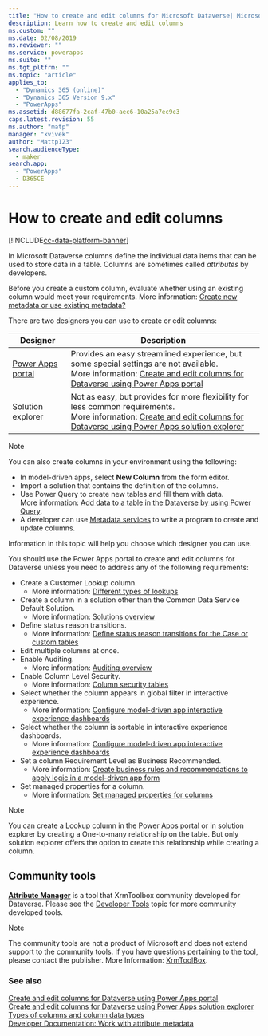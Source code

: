 ```yaml
---
title: "How to create and edit columns for Microsoft Dataverse| MicrosoftDocs"
description: Learn how to create and edit columns
ms.custom: ""
ms.date: 02/08/2019
ms.reviewer: ""
ms.service: powerapps
ms.suite: ""
ms.tgt_pltfrm: ""
ms.topic: "article"
applies_to: 
  - "Dynamics 365 (online)"
  - "Dynamics 365 Version 9.x"
  - "PowerApps"
ms.assetid: d88677fa-2caf-47b0-aec6-10a25a7ec9c3
caps.latest.revision: 55
ms.author: "matp"
manager: "kvivek"
author: "Mattp123"
search.audienceType: 
  - maker
search.app: 
  - "PowerApps"
  - D365CE
---
```

# How to create and edit columns

[!INCLUDE[cc-data-platform-banner](../../includes/cc-data-platform-banner.md)]

In Microsoft Dataverse columns define the individual data items that can be used to store data in a table. Columns are sometimes called *attributes* by developers. 
  
Before you create a custom column, evaluate whether using an existing column would meet your requirements. More information: [Create new metadata or use existing metadata?](create-edit-metadata.md#create-new-metadata-or-use-existing-metadata)

There are two designers you can use to create or edit columns:

|Designer| Description|
|--|--|
|[Power Apps portal](https://make.powerapps.com/?utm_source=padocs&utm_medium=linkinadoc&utm_campaign=referralsfromdoc)|Provides an easy streamlined experience, but some special settings are not available.<br />More information: [Create and edit columns for Dataverse using Power Apps portal](create-edit-field-portal.md)|
|Solution explorer|Not as easy, but provides for more flexibility for less common requirements.<br />More information: [Create and edit columns for Dataverse using Power Apps solution explorer](create-edit-field-solution-explorer.md) |

> [!NOTE]
> You can also create columns in your environment using the following:
> - In model-driven apps, select **New Column** from the form editor.
> - Import a solution that contains the definition of the columns.
> - Use Power Query to create new tables and fill them with data.<br />More information: [Add data to a table in the Dataverse by using Power Query](/powerapps/maker/data-platform/add-data-power-query).
> - A developer can use [Metadata services](/powerapps/developer/data-platform/use-web-services#metadata-services) to write a program to create and update columns.

Information in this topic will help you choose which designer you can use. 

You should use the Power Apps portal to create and edit columns for Dataverse unless you need to address any of the following requirements:

- Create a Customer Lookup column. 
   - More information: [Different types of lookups](types-of-fields.md#different-types-of-lookups)
- Create a column in a solution other than the Common Data Service Default Solution. 
   - More information: [Solutions overview](solutions-overview.md)
- Define status reason transitions. 
   - More information: [Define status reason transitions for the Case or custom tables](define-status-reason-transitions.md)
- Edit multiple columns at once.
- Enable Auditing. 
   - More information: [Auditing overview](../../developer/data-platform/auditing-overview.md)
- Enable Column Level Security. 
   - More information: [Column security tables](../../developer/data-platform/field-security-entities.md)
- Select whether the column appears in global filter in interactive experience. 
   - More information: [Configure model-driven app interactive experience dashboards](../model-driven-apps/configure-interactive-experience-dashboards.md)
- Select whether the column is sortable in interactive experience dashboards. 
   - More information: [Configure model-driven app interactive experience dashboards](../model-driven-apps/configure-interactive-experience-dashboards.md)
- Set a column Requirement Level as Business Recommended. 
   - More information: [Create business rules and recommendations to apply logic in a model-driven app form](../model-driven-apps/create-business-rules-recommendations-apply-logic-form.md)
- Set managed properties for a column. 
   - More information: [Set managed properties for columns](set-managed-properties-for-field.md)

> [!NOTE]
> You can create a Lookup column in the Power Apps portal or in solution explorer by creating a One-to-many relationship on the table. But only solution explorer offers the option to create this relationship while creating a column.

## Community tools

**[Attribute Manager](https://www.xrmtoolbox.com/plugins/DLaB.Xrm.AttributeManager/)** is a tool that XrmToolbox community developed for Dataverse. Please see the [Developer Tools](https://docs.microsoft.com/dynamics365/customer-engagement/developer/developer-tools) topic for more community developed tools.

> [!NOTE]
> The community tools are not a product of Microsoft and does not extend support to the community tools. 
> If you have questions pertaining to the tool, please contact the publisher. More Information: [XrmToolBox](https://www.xrmtoolbox.com).

### See also  
[Create and edit columns for Dataverse using Power Apps portal](create-edit-field-portal.md)<br />
[Create and edit columns for Dataverse using Power Apps solution explorer](create-edit-field-solution-explorer.md)<br />
[Types of columns and column data types](types-of-fields.md)<br />
[Developer Documentation: Work with attribute metadata](/dynamics365/customer-engagement/developer/org-service/work-attribute-metadata)
 
